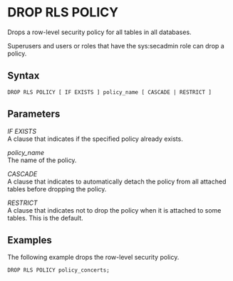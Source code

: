 # DROP RLS POLICY<a name="r_DROP_RLS_POLICY"></a>

Drops a row\-level security policy for all tables in all databases\.

Superusers and users or roles that have the sys:secadmin role can drop a policy\.

## Syntax<a name="r_DROP_RLS_POLICY-synopsis"></a>

```
DROP RLS POLICY [ IF EXISTS ] policy_name [ CASCADE | RESTRICT ]
```

## Parameters<a name="r_DROP_RLS_POLICY-parameters"></a>

 *IF EXISTS*   
A clause that indicates if the specified policy already exists\.

 *policy\_name*   
The name of the policy\.

 *CASCADE*   
A clause that indicates to automatically detach the policy from all attached tables before dropping the policy\.

 *RESTRICT*   
A clause that indicates not to drop the policy when it is attached to some tables\. This is the default\.

## Examples<a name="r_DROP_RLS_POLICY-examples"></a>

The following example drops the row\-level security policy\.

```
DROP RLS POLICY policy_concerts;
```